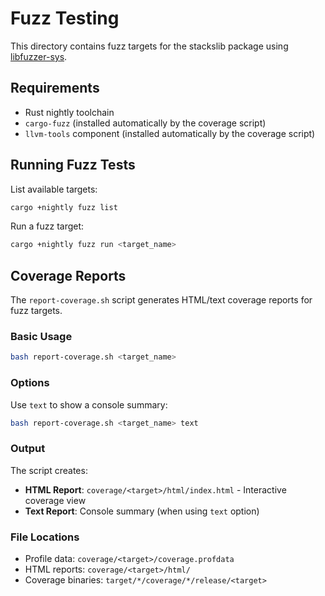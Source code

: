# Fuzz Testing

This directory contains fuzz targets for the stackslib package using [libfuzzer-sys](https://docs.rs/libfuzzer-sys/).

## Requirements

- Rust nightly toolchain
- `cargo-fuzz` (installed automatically by the coverage script)
- `llvm-tools` component (installed automatically by the coverage script)

## Running Fuzz Tests

List available targets:

```bash
cargo +nightly fuzz list
```

Run a fuzz target:

```bash
cargo +nightly fuzz run <target_name>
```

## Coverage Reports

The `report-coverage.sh` script generates HTML/text coverage reports for fuzz targets.

### Basic Usage

```bash
bash report-coverage.sh <target_name>
```

### Options

Use `text` to show a console summary:

```bash
bash report-coverage.sh <target_name> text
```

### Output

The script creates:

- **HTML Report**: `coverage/<target>/html/index.html` - Interactive coverage view
- **Text Report**: Console summary (when using `text` option)

### File Locations

- Profile data: `coverage/<target>/coverage.profdata`
- HTML reports: `coverage/<target>/html/`
- Coverage binaries: `target/*/coverage/*/release/<target>`
